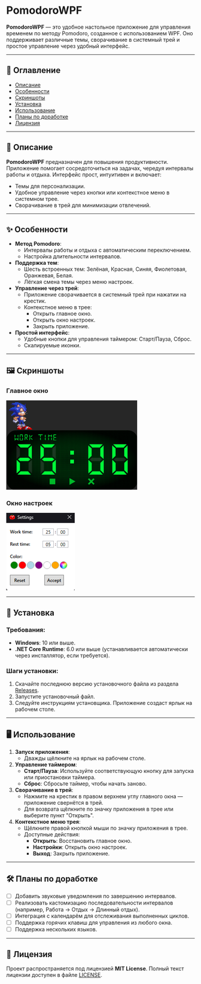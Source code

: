 # PomodoroWPF

**PomodoroWPF** — это удобное настольное приложение для управления временем по методу Pomodoro, созданное с использованием WPF. Оно поддерживает различные темы, сворачивание в системный трей и простое управление через удобный интерфейс.

---

## 📖 Оглавление

- [Описание](#описание)
- [Особенности](#особенности)
- [Скриншоты](#скриншоты)
- [Установка](#установка)
- [Использование](#использование)
- [Планы по доработке](#планы-по-доработке)
- [Лицензия](#лицензия)

---

## 📝 Описание

**PomodoroWPF** предназначен для повышения продуктивности. Приложение помогает сосредоточиться на задачах, чередуя интервалы работы и отдыха. Интерфейс прост, интуитивен и включает:

- Темы для персонализации.
- Удобное управление через кнопки или контекстное меню в системном трее.
- Сворачивание в трей для минимизации отвлечений.

---

## ✨ Особенности

- **Метод Pomodoro**:
  - Интервалы работы и отдыха с автоматическим переключением.
  - Настройка длительности интервалов.
- **Поддержка тем**:
  - Шесть встроенных тем: Зелёная, Красная, Синяя, Фиолетовая, Оранжевая, Белая.
  - Лёгкая смена темы через меню настроек.
- **Управление через трей**:
  - Приложение сворачивается в системный трей при нажатии на крестик.
  - Контекстное меню в трее:
    - Открыть главное окно.
    - Открыть окно настроек.
    - Закрыть приложение.
- **Простой интерфейс**:
  - Удобные кнопки для управления таймером: Старт/Пауза, Сброс.
  - Скалируемые иконки.

---

## 🖼 Скриншоты

### Главное окно

![Главное окно](./images/main.png)

### Окно настроек

![Окно настроек](./images/settings.png)

---

## 🚀 Установка

### Требования:
- **Windows**: 10 или выше.
- **.NET Core Runtime**: 6.0 или выше (устанавливается автоматически через инсталлятор, если требуется).

### Шаги установки:
1. Скачайте последнюю версию установочного файла из раздела [Releases](https://github.com/Gerrux/PomodoroWPF/releases).
2. Запустите установочный файл.
3. Следуйте инструкциям установщика. Приложение создаст ярлык на рабочем столе.

---

## 🖥 Использование

1. **Запуск приложения**:
   - Дважды щёлкните на ярлык на рабочем столе.
2. **Управление таймером**:
   - **Старт/Пауза**: Используйте соответствующую кнопку для запуска или приостановки таймера.
   - **Сброс**: Сбросьте таймер, чтобы начать заново.
3. **Сворачивание в трей**:
   - Нажмите на крестик в правом верхнем углу главного окна — приложение свернётся в трей.
   - Для возврата щёлкните по значку приложения в трее или выберите пункт "Открыть".
4. **Контекстное меню трея**:
   - Щёлкните правой кнопкой мыши по значку приложения в трее.
   - Доступные действия:
     - **Открыть**: Восстановить главное окно.
     - **Настройки**: Открыть окно настроек.
     - **Выход**: Закрыть приложение.

---

## 🛠 Планы по доработке

- [ ] Добавить звуковые уведомления по завершению интервалов.
- [ ] Реализовать кастомизацию последовательности интервалов (например, Работа → Отдых → Длинный отдых).
- [ ] Интеграция с календарём для отслеживания выполненных циклов.
- [ ] Поддержка горячих клавиш для управления из любого окна.
- [ ] Поддержка нескольких языков.

---

## 📄 Лицензия

Проект распространяется под лицензией **MIT License**. Полный текст лицензии доступен в файле [LICENSE](./LICENSE).
